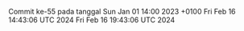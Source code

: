 Commit ke-55 pada tanggal Sun Jan 01 14:00 2023 +0100
Fri Feb 16 14:43:06 UTC 2024
Fri Feb 16 19:43:06 UTC 2024
